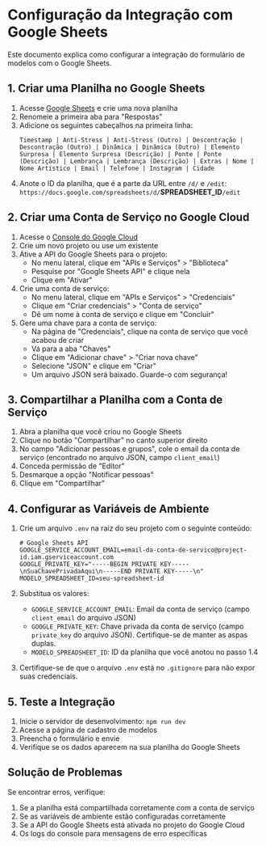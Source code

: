# Configuração da Integração com Google Sheets

Este documento explica como configurar a integração do formulário de modelos com o Google Sheets.

## 1. Criar uma Planilha no Google Sheets

1. Acesse [Google Sheets](https://sheets.google.com) e crie uma nova planilha
2. Renomeie a primeira aba para "Respostas"
3. Adicione os seguintes cabeçalhos na primeira linha:
   ```
   Timestamp | Anti-Stress | Anti-Stress (Outro) | Descontração | Descontração (Outro) | Dinâmica | Dinâmica (Outro) | Elemento Surpresa | Elemento Surpresa (Descrição) | Ponte | Ponte (Descrição) | Lembrança | Lembrança (Descrição) | Extras | Nome | Nome Artístico | Email | Telefone | Instagram | Cidade
   ```
4. Anote o ID da planilha, que é a parte da URL entre `/d/` e `/edit`: `https://docs.google.com/spreadsheets/d/`**SPREADSHEET_ID**`/edit`

## 2. Criar uma Conta de Serviço no Google Cloud

1. Acesse o [Console do Google Cloud](https://console.cloud.google.com/)
2. Crie um novo projeto ou use um existente
3. Ative a API do Google Sheets para o projeto:
   - No menu lateral, clique em "APIs e Serviços" > "Biblioteca"
   - Pesquise por "Google Sheets API" e clique nela
   - Clique em "Ativar"
4. Crie uma conta de serviço:
   - No menu lateral, clique em "APIs e Serviços" > "Credenciais"
   - Clique em "Criar credenciais" > "Conta de serviço"
   - Dê um nome à conta de serviço e clique em "Concluir"
5. Gere uma chave para a conta de serviço:
   - Na página de "Credenciais", clique na conta de serviço que você acabou de criar
   - Vá para a aba "Chaves"
   - Clique em "Adicionar chave" > "Criar nova chave"
   - Selecione "JSON" e clique em "Criar"
   - Um arquivo JSON será baixado. Guarde-o com segurança!

## 3. Compartilhar a Planilha com a Conta de Serviço

1. Abra a planilha que você criou no Google Sheets
2. Clique no botão "Compartilhar" no canto superior direito
3. No campo "Adicionar pessoas e grupos", cole o email da conta de serviço (encontrado no arquivo JSON, campo `client_email`)
4. Conceda permissão de "Editor"
5. Desmarque a opção "Notificar pessoas"
6. Clique em "Compartilhar"

## 4. Configurar as Variáveis de Ambiente

1. Crie um arquivo `.env` na raiz do seu projeto com o seguinte conteúdo:
   ```
   # Google Sheets API
   GOOGLE_SERVICE_ACCOUNT_EMAIL=email-da-conta-de-servico@project-id.iam.gserviceaccount.com
   GOOGLE_PRIVATE_KEY="-----BEGIN PRIVATE KEY-----\nSuaChavePrivadaAqui\n-----END PRIVATE KEY-----\n"
   MODELO_SPREADSHEET_ID=seu-spreadsheet-id
   ```

2. Substitua os valores:
   - `GOOGLE_SERVICE_ACCOUNT_EMAIL`: Email da conta de serviço (campo `client_email` do arquivo JSON)
   - `GOOGLE_PRIVATE_KEY`: Chave privada da conta de serviço (campo `private_key` do arquivo JSON). Certifique-se de manter as aspas duplas.
   - `MODELO_SPREADSHEET_ID`: ID da planilha que você anotou no passo 1.4

3. Certifique-se de que o arquivo `.env` está no `.gitignore` para não expor suas credenciais.

## 5. Teste a Integração

1. Inicie o servidor de desenvolvimento: `npm run dev`
2. Acesse a página de cadastro de modelos
3. Preencha o formulário e envie
4. Verifique se os dados aparecem na sua planilha do Google Sheets

## Solução de Problemas

Se encontrar erros, verifique:

1. Se a planilha está compartilhada corretamente com a conta de serviço
2. Se as variáveis de ambiente estão configuradas corretamente
3. Se a API do Google Sheets está ativada no projeto do Google Cloud
4. Os logs do console para mensagens de erro específicas 